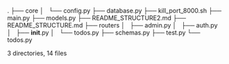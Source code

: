 .
├── core
│   └── config.py
├── database.py
├── kill_port_8000.sh
├── main.py
├── models.py
├── README_STRUCTURE2.md
├── README_STRUCTURE.md
├── routers
│   ├── admin.py
│   ├── auth.py
│   ├── __init__.py
│   └── todos.py
├── schemas.py
├── test.py
└── todos.py

3 directories, 14 files
